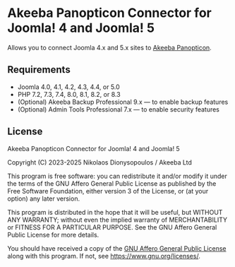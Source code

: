 # Akeeba Panopticon Connector for Joomla! 4 and Joomla! 5

Allows you to connect Joomla 4.x and 5.x sites to [Akeeba Panopticon](https://github.com/akeeba/panopticon).

## Requirements

* Joomla 4.0, 4.1, 4.2, 4.3, 4.4, or 5.0
* PHP 7.2, 7.3, 7.4, 8.0, 8.1, 8.2, or 8.3
* (Optional) Akeeba Backup Professional 9.x — to enable backup features
* (Optional) Admin Tools Professional 7.x — to enable security features

## License

Akeeba Panopticon Connector for Joomla! 4 and Joomla! 5

Copyright (C) 2023-2025  Nikolaos Dionysopoulos / Akeeba Ltd

This program is free software: you can redistribute it and/or modify it under the terms of the GNU Affero General Public License as published by the Free Software Foundation, either version 3 of the License, or (at your option) any later version.

This program is distributed in the hope that it will be useful, but WITHOUT ANY WARRANTY; without even the implied warranty of MERCHANTABILITY or FITNESS FOR A PARTICULAR PURPOSE.  See the GNU Affero General Public License for more details.

You should have received a copy of the [GNU Affero General Public License](LICENSE.txt) along with this program.  If not, see <https://www.gnu.org/licenses/>.